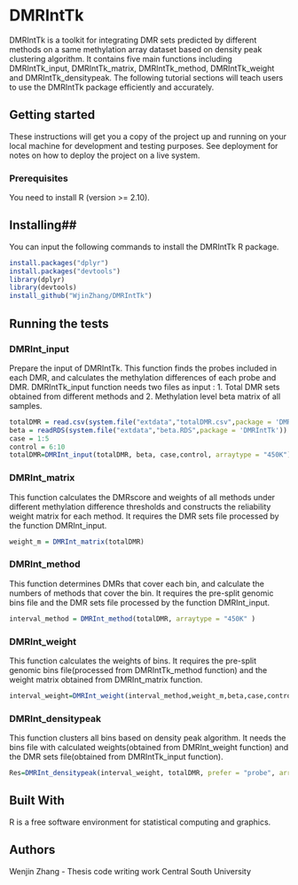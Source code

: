 
# DMRIntTk
 DMRIntTk is a toolkit for integrating DMR sets predicted by different methods on a same methylation array dataset based on density peak clustering algorithm.
 It contains five main functions including DMRIntTk_input, DMRIntTk_matrix, DMRIntTk_method, DMRIntTk_weight and DMRIntTk_densitypeak.
The following tutorial sections will teach users to use the DMRIntTk package efficiently and accurately.
 
 ## Getting started 
 
 These instructions will get you a copy of the project up and running on your local machine for development and testing purposes. See deployment for notes on how to deploy the project on a live system.
 ### Prerequisites
 You need to install R (version >= 2.10).

 ## Installing##
 You can input the following commands to install the DMRIntTk R package.
 
 ```R
 install.packages("dplyr")
 install.packages("devtools")
 library(dplyr)
 library(devtools)
 install_github("WjinZhang/DMRIntTk")
 ```
 ## Running the tests
 ### DMRInt_input
 Prepare the input of DMRIntTk.
 This function finds the probes included in each DMR, and calculates the methylation differences of each probe and DMR.
 DMRIntTk_input function needs two files as input : 1. Total DMR sets  obtained from different methods and 2. Methylation level beta matrix of all samples.
 
 
```R
totalDMR = read.csv(system.file("extdata","totalDMR.csv",package = 'DMRIntTk'))
beta = readRDS(system.file("extdata","beta.RDS",package = 'DMRIntTk'))
case = 1:5
control = 6:10
totalDMR=DMRInt_input(totalDMR, beta, case,control, arraytype = "450K")
```
 
 ### DMRInt_matrix
 This function calculates the DMRscore and weights of all methods under different methylation difference thresholds and
 constructs the reliability weight matrix for each method. It requires the DMR sets file processed by the function DMRInt_input.

 ```R
 weight_m = DMRInt_matrix(totalDMR)
 ```
 
 ### DMRInt_method
This function determines DMRs that cover each bin, and calculate the numbers of methods that cover the bin. 
It requires the  pre-split genomic bins file and the DMR sets file processed by the function DMRInt_input.

```R
interval_method = DMRInt_method(totalDMR, arraytype = "450K" )
```
 ### DMRInt_weight
 This function calculates the weights of bins. It requires the pre-split genomic bins file(processed from DMRIntTk_method function) 
 and the weight matrix obtained from DMRInt_matrix function.
 
 
```R
interval_weight=DMRInt_weight(interval_method,weight_m,beta,case,control)
```
 
 
 ### DMRInt_densitypeak
 This function clusters all bins based on density peak algorithm. It needs the bins file with calculated weights(obtained from DMRInt_weight function)
 and the DMR sets file(obtained from DMRIntTk_input function).

```R
Res=DMRInt_densitypeak(interval_weight, totalDMR, prefer = "probe", arraytype = "450K")
```
 
 ## Built With
  R is a free software environment for statistical computing and graphics.
  
 ## Authors
Wenjin Zhang - Thesis code writing work Central South University


